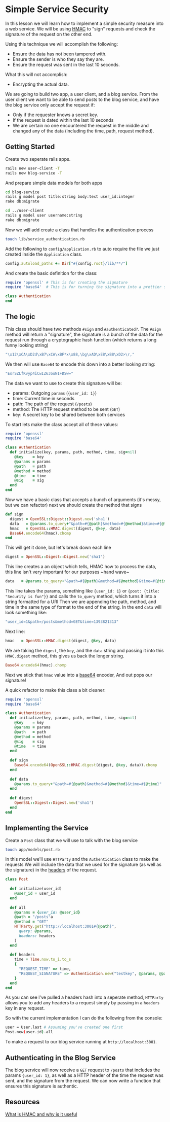 # Simple Service Security

In this lesson we will learn how to implement a simple security measure into a 
web service. We will be using [HMAC](http://en.wikipedia.org/wiki/Hash-based_message_authentication_code)
to "sign" requests and check the signature of the request on the other end.

Using this technique we will accomplish the following:

- Ensure the data has not been tampered with.
- Ensure the sender is who they say they are.
- Ensure the request was sent in the last 10 seconds.

What this will not accomplish:

- Encrypting the actual data.

We are going to build two app, a user client, and a blog service. From the user
client we want to be able to send posts to the blog service, and have the blog
service only accept the request if:

- Only if the requester knows a secret key.
- If the request is dated within the last 10 seconds
- We are certain no one encountered the request in the middle and changed any
of the data (including the time, path, request method).

## Getting Started

Create two seperate rails apps.

```bash
rails new user-client -T
rails new blog-service -T
```

And prepare simple data models for both apps

```bash
cd blog-service
rails g model post title:string body:text user_id:integer
rake db:migrate

cd ../user-client
rails g model user username:string
rake db:migrate
```
Now we will add create a class that handles the authentication process

```bash
touch lib/service_authentication.rb
```

Add the following to `config/application.rb` to auto require the file we just created
inside the `Application` class.

```rb
config.autoload_paths += Dir["#{config.root}/lib/**/"]
```

And create the basic definition for the class:

```rb
require 'openssl' # This is for creating the signature
require 'base64'  # This is for turning the signature into a prettier string

class Authentication
end
```
## The logic


This class should have two methods `#sign` and `#authenticated?`.  The `#sign`
method will return a "signature", the signature is a bunch of the data for the
request run through a cryptographic hash function (which returns a long funny looking string)

```rb
"\x12\xCA\xD2d\xB7\xCA\xBF*x\x88,\bg\xAD\xE8\xB8\xD2>\r,"
```

We then will use `Base64` to encode this down into a better looking string:

```rb
"EsrSZLfKvyp4iCwIZ63ouNI+DSw="
```

The data we want to use to create this signature will be:

- params: Outgoing `params` (`{user_id: 1}`)
- time: Current time in seconds
- path: The path of the request (`/posts`)
- method: The HTTP request method to be sent (`GET`)
- key: A secret key to be shared between both services

To start lets make the class accept all of these values:

```rb
require 'openssl'
require 'base64'

class Authentication
  def initialize(key, params, path, method, time, sig=nil)
    @key    = key
    @params = params
    @path   = path
    @method = method
    @time   = time
    @sig    = sig
  end
end
```

Now we have a basic class that accepts a bunch of arguments (it's messy, but we can refactor)
next we should create the method that signs

```rb
def sign
  digest = OpenSSL::Digest::Digest.new('sha1')
  data   = @params.to_query+"&path=#{@path}&method=#{@method}&time=#{@time}"
  hmac   = OpenSSL::HMAC.digest(digest, @key, data)
  Base64.encode64(hmac).chomp
end
```

This will get it done, but let's break down each line

```rb
digest = OpenSSL::Digest::Digest.new('sha1')
```

This line creates a an object which tells, HMAC how to process the data, this
line isn't very important for our purposes ~hand wave~

```rb
data   = @params.to_query+"&path=#{@path}&method=#{@method}&time=#{@time}"
```
This line takes the params, something like `{user_id: 1}` or `{post: {title: "Security is fun"}}`
and calls the `to_query` method, which turns it into a string formatted for a URI
Then we are appending the path, method, and time in the same type of format to
the end of the string. In the end `data` will look something like:

```rb
"user_id=1&path=/posts&method=GET&time=1393821313"
```
Next line:
```rb
hmac   = OpenSSL::HMAC.digest(digest, @key, data)
```

We are taking the `digest`, the `key`, and the `data` string and passing it
into this `HMAC.digest` method, this gives us back the longer string.

```rb
Base64.encode64(hmac).chomp
```

Next we stick that `hmac` value into a [base64](http://en.wikipedia.org/wiki/Base64) encoder, 
And out pops our signature!

A quick refactor to make this class a bit cleaner:

```rb
require 'openssl'
require 'base64'

class Authentication
  def initialize(key, params, path, method, time, sig=nil)
    @key    = key
    @params = params
    @path   = path
    @method = method
    @sig    = sig
    @time   = time
  end
  
  def sign
    Base64.encode64(OpenSSL::HMAC.digest(digest, @key, data)).chomp
  end
  
  def data
    @params.to_query+"&path=#{@path}&method=#{@method}&time=#{@time}"
  end
  
  def digest
    OpenSSL::Digest::Digest.new('sha1')
  end
end
```

## Implementing the Service

Create a `Post` class that we will use to talk with the blog service

```bash
touch app/models/post.rb
```

In this model we'll use `HTTParty` and the `Authentication` class to make the requests
We will include the data that we used for the signature (as well as the signature)
in the [headers](http://www.w3.org/Protocols/rfc2616/rfc2616-sec14.html)
of the request.

```rb
class Post
  
  def initialize(user_id)
    @user_id = user_id
  end
  
  def all
    @params = {user_id: @user_id}
    @path = "/posts"a
    @method = "GET"
    HTTParty.get("http://localhost:3001#{@path}", 
      query: @params,
      headers: headers
    )
  end
  
  def headers
    time = Time.now.to_i.to_s
    {
      "REQUEST_TIME" => time, 
      "REQUEST_SIGNATURE" => Authentication.new("testkey", @params, @path, @method, time).sign
    }
  end
end
```

As you can see I've pulled a headers hash into a seperate method, `HTTParty`
allows you to add any headers to a request simply by passing in a `headers` key
in any request.

So with the current implementation I can do the following from the console:

```bash
user = User.last # Assuming you've created one first
Post.new(user.id).all
```

To make a request to our blog service running at `http://localhost:3001`.

## Authenticating in the Blog Service

The blog service will now receive a `GET` request to `/posts` that includes the 
params `{user_id: 1}`, as well as a HTTP header of the time the request was sent,
and the signature from the request. We can now write a function that ensures this
signature is authentic.

## Resources
[What is HMAC and why is it useful](http://www.wolfe.id.au/2012/10/20/what-is-hmac-and-why-is-it-useful/)

    
    




